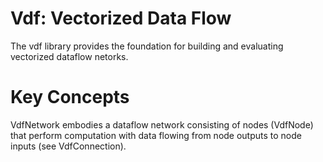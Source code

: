 # Vdf: Vectorized Data Flow

The vdf library provides the foundation for building and evaluating vectorized
dataflow netorks.

# Key Concepts

VdfNetwork embodies a dataflow network consisting of nodes (VdfNode) that
perform computation with data flowing from node outputs to node inputs
(see VdfConnection).

